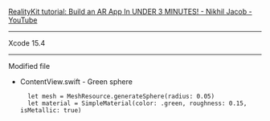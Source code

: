 [RealityKit tutorial: Build an AR App In UNDER 3 MINUTES! - Nikhil Jacob - YouTube](https://youtu.be/jjCsI56XavI?si=nvzsyq73epWZ3GdM)

- - - -

Xcode 15.4

- - - -

Modified file
* ContentView.swift - Green sphere

        let mesh = MeshResource.generateSphere(radius: 0.05)
        let material = SimpleMaterial(color: .green, roughness: 0.15, isMetallic: true)
